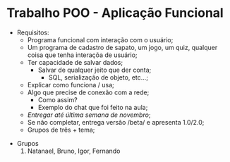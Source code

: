 # Trabalho POO - Aplicação Funcional
* Requisitos:
  - Programa funcional com interação com o usuário;
  - Um programa de cadastro de sapato, um jogo, um quiz, qualquer coisa que tenha interaçõa de usuário;
  - Ter capacidade de salvar dados;
    - Salvar de qualquer jeito que der conta;
      - SQL, serialização de objeto, etc...;
  - Explicar como funciona / usa;
  - Algo que precise de conexão com a rede;
    - Como assim?
    - Exemplo do chat que foi feito na aula;
  - *Entregar até última semana de novembro*;
  - Se não completar, entrega versão /beta/ e apresenta 1.0/2.0;
  - Grupos de três + tema;
- Grupos 
  1. Natanael, Bruno, Igor, Fernando
